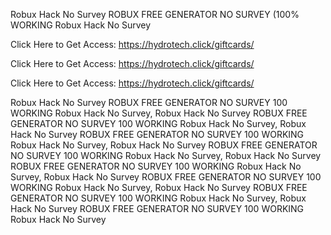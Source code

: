 Robux Hack No Survey ROBUX FREE GENERATOR NO SURVEY (100% WORKING Robux Hack No Survey

Click Here to Get Access: https://hydrotech.click/giftcards/

Click Here to Get Access: https://hydrotech.click/giftcards/

Click Here to Get Access: https://hydrotech.click/giftcards/

Robux Hack No Survey ROBUX FREE GENERATOR NO SURVEY 100 WORKING Robux Hack No Survey, Robux Hack No Survey ROBUX FREE GENERATOR NO SURVEY 100 WORKING Robux Hack No Survey, Robux Hack No Survey ROBUX FREE GENERATOR NO SURVEY 100 WORKING Robux Hack No Survey, Robux Hack No Survey ROBUX FREE GENERATOR NO SURVEY 100 WORKING Robux Hack No Survey, Robux Hack No Survey ROBUX FREE GENERATOR NO SURVEY 100 WORKING Robux Hack No Survey, Robux Hack No Survey ROBUX FREE GENERATOR NO SURVEY 100 WORKING Robux Hack No Survey, Robux Hack No Survey ROBUX FREE GENERATOR NO SURVEY 100 WORKING Robux Hack No Survey, Robux Hack No Survey ROBUX FREE GENERATOR NO SURVEY 100 WORKING Robux Hack No Survey
